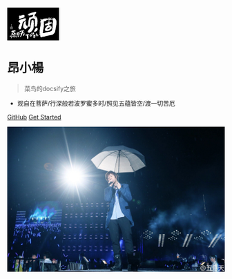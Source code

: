 ![logo](_media/images/logo.jpg)

# 昂小楊

> 菜鸟的docsify之旅

* 观自在菩萨/行深般若波罗蜜多时/照见五蕴皆空/渡一切苦厄

[GitHub](https://github.com/suiyidade/learngit)
[Get Started](README.md)


<!-- 背景图片 -->

![](_media/images/cov.jpg)

